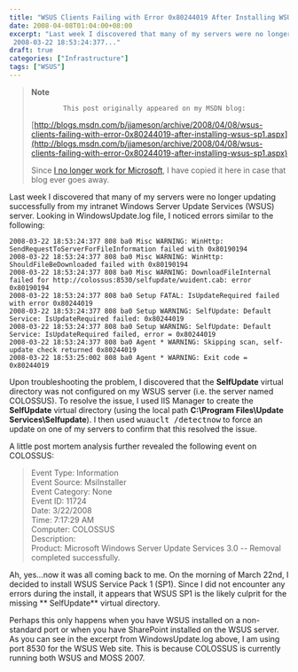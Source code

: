 ```yaml
---
title: "WSUS Clients Failing with Error 0x80244019 After Installing WSUS SP1"
date: 2008-04-08T01:04:00+08:00
excerpt: "Last week I discovered that many of my servers were no longer updating successfully from my intranet Windows Server Update Services (WSUS) server. Looking in WindowsUpdate.log file, I noticed errors similar to the following: 
 2008-03-22 18:53:24:377..."
draft: true
categories: ["Infrastructure"]
tags: ["WSUS"]
---
```


> **Note**
> 
>             This post originally appeared on my MSDN blog:  
>   
> 
> 
> [http://blogs.msdn.com/b/jjameson/archive/2008/04/08/wsus-clients-failing-with-error-0x80244019-after-installing-wsus-sp1.aspx](http://blogs.msdn.com/b/jjameson/archive/2008/04/08/wsus-clients-failing-with-error-0x80244019-after-installing-wsus-sp1.aspx)
> 
> 
> Since [I no longer work for Microsoft](/blog/jjameson/archive/2011/09/02/last-day-with-microsoft.aspx), I have copied it here in case that blog                 ever goes away.


Last week I discovered that many of my servers were no longer updating successfully         from my intranet Windows Server Update Services (WSUS) server. Looking in WindowsUpdate.log         file, I noticed errors similar to the following:



    2008-03-22 18:53:24:377 808 ba0 Misc WARNING: WinHttp: SendRequestToServerForFileInformation failed with 0x80190194
    2008-03-22 18:53:24:377 808 ba0 Misc WARNING: WinHttp: ShouldFileBeDownloaded failed with 0x80190194
    2008-03-22 18:53:24:377 808 ba0 Misc WARNING: DownloadFileInternal failed for http://colossus:8530/selfupdate/wuident.cab: error 0x80190194
    2008-03-22 18:53:24:377 808 ba0 Setup FATAL: IsUpdateRequired failed with error 0x80244019
    2008-03-22 18:53:24:377 808 ba0 Setup WARNING: SelfUpdate: Default Service: IsUpdateRequired failed: 0x80244019
    2008-03-22 18:53:24:377 808 ba0 Setup WARNING: SelfUpdate: Default Service: IsUpdateRequired failed, error = 0x80244019
    2008-03-22 18:53:24:377 808 ba0 Agent * WARNING: Skipping scan, self-update check returned 0x80244019
    2008-03-22 18:53:25:002 808 ba0 Agent * WARNING: Exit code = 0x80244019



Upon troubleshooting the problem, I discovered that the **SelfUpdate**         virtual directory was not configured on my WSUS server (i.e. the server named COLOSSUS).         To resolve the issue, I used IIS Manager to create the **SelfUpdate**         virtual directory (using the local path **C:\Program Files\Update Services\Selfupdate**).         I then used <kbd>wuauclt /detectnow</kbd> to force an update on one of my servers         to confirm that this resolved the issue.

A little post mortem analysis further revealed the following event on COLOSSUS:


> Event Type: Information  
>          Event Source: MsiInstaller  
>          Event Category: None  
>          Event ID: 11724  
>          Date: 3/22/2008  
>          Time: 7:17:29 AM  
>          Computer: COLOSSUS  
>          Description:  
>          Product: Microsoft Windows Server Update Services 3.0 -- Removal completed successfully.


Ah, yes...now it was all coming back to me. On the morning of March 22nd, I decided         to install WSUS Service Pack 1 (SP1). Since I did not encounter any errors during         the install, it appears that WSUS SP1 is the likely culprit for the missing **            SelfUpdate** virtual directory.

Perhaps this only happens when you have WSUS installed on a non-standard port or         when you have SharePoint installed on the WSUS server. As you can see in the excerpt         from WindowsUpdate.log above, I am using port 8530 for the WSUS Web site. This is         because COLOSSUS is currently running both WSUS and MOSS 2007.

